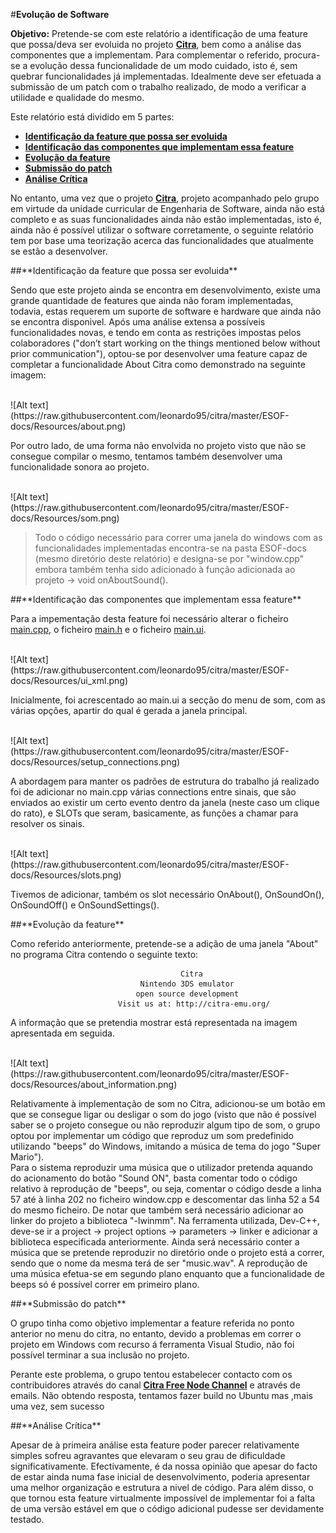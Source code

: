 ﻿#**Evolução de Software**

**Objetivo:** Pretende-se com este relatório a identificação de uma feature que possa/deva ser evoluida no projeto  **[Citra](http://citra-emu.org/)**, bem como a análise das componentes que a implementam. Para complementar o referido, procura-se a evolução dessa funcionalidade de um modo cuidado, isto é, sem quebrar funcionalidades já implementadas. Idealmente deve ser efetuada a submissão de um patch com o trabalho realizado, de modo a verificar a utilidade e qualidade do mesmo.

Este relatório está dividido em 5 partes:
- [**Identificação da feature que possa ser evoluida**](#parte1)
- [**Identificação das componentes que implementam essa feature**](#parte2)
- [**Evolução da feature**](#parte3)
- [**Submissão do patch**](#parte4)
- [**Análise Crítica**](#parte5)

No entanto, uma vez que o projeto **[Citra](http://citra-emu.org/)**, projeto acompanhado pelo grupo em virtude da unidade curricular de Engenharia de Software, ainda não está completo e as suas funcionalidades ainda não estão implementadas, isto é, ainda não é possível utilizar o software corretamente, o seguinte relatório tem por base uma teorização acerca das funcionalidades que atualmente se estão a desenvolver.

<a name="parte1"/>
##**Identificação da feature que possa ser evoluida**

Sendo que este projeto ainda se encontra em desenvolvimento, existe uma grande quantidade de features que ainda não foram implementadas, todavia, estas requerem um suporte de software e hardware que ainda não se encontra disponivel. Após uma análise extensa a possíveis funcionalidades novas, e tendo em conta as restrições impostas pelos colaboradores ("don’t start working on the things mentioned below without prior communication"), optou-se por desenvolver uma feature capaz de completar a funcionalidade About Citra como demonstrado na seguinte imagem:

<br>
![Alt text](https://raw.githubusercontent.com/leonardo95/citra/master/ESOF-docs/Resources/about.png)
<br>

Por outro lado, de uma forma não envolvida no projeto visto que não se consegue compilar o mesmo, tentamos também desenvolver uma funcionalidade sonora ao projeto. 

<br>
![Alt text](https://raw.githubusercontent.com/leonardo95/citra/master/ESOF-docs/Resources/som.png)
<br>

 > Todo o código necessário para correr uma janela do windows com as funcionalidades implementadas encontra-se na pasta ESOF-docs (mesmo diretório deste relatório) e designa-se por "window.cpp" embora também tenha sido adicionado à função adicionada ao projeto -> void onAboutSound().


<a name="parte2"/>
##**Identificação das componentes que implementam essa feature**

Para a impementação desta feature foi necessário alterar o ficheiro [main.cpp](https://github.com/leonardo95/citra/blob/master/src/citra_qt/main.cpp), o ficheiro [main.h](https://github.com/leonardo95/citra/blob/master/src/citra_qt/main.h) e o ficheiro [main.ui](https://github.com/leonardo95/citra/blob/master/src/citra_qt/main.ui).

<br>
![Alt text](https://raw.githubusercontent.com/leonardo95/citra/master/ESOF-docs/Resources/ui_xml.png)
<br>

Inicialmente, foi acrescentado ao main.ui a secção do menu de som, com as várias opções, apartir do qual é gerada a janela principal.

<br>
![Alt text](https://raw.githubusercontent.com/leonardo95/citra/master/ESOF-docs/Resources/setup_connections.png)
<br>

A abordagem para manter os padrões de estrutura do trabalho já realizado foi de adicionar no main.cpp várias connections entre sinais, que são enviados ao existir um certo evento dentro da janela (neste caso um clique do rato), e SLOTs que seram, basicamente, as funções a chamar para resolver os sinais.

<br>
![Alt text](https://raw.githubusercontent.com/leonardo95/citra/master/ESOF-docs/Resources/slots.png)
<br>

Tivemos de adicionar, também os slot necessário OnAbout(), OnSoundOn(), OnSoundOff() e OnSoundSettings().


<a name="parte3"/>
##**Evolução da feature**

Como referido anteriormente, pretende-se a adição de uma janela "About" no programa Citra contendo o seguinte texto:


										  Citra
							 	 Nintendo 3DS emulator
								open source development
							Visit us at: http://citra-emu.org/ 

A informação que se pretendia mostrar está representada na imagem apresentada em seguida.

<br>
![Alt text](https://raw.githubusercontent.com/leonardo95/citra/master/ESOF-docs/Resources/about_information.png)
<br>

Relativamente à implementação de som no Citra, adicionou-se um botão em que se consegue ligar ou desligar o som do jogo (visto que não é possível saber se o projeto consegue ou não reproduzir algum tipo de som, o grupo optou por implementar um código que reproduz um som predefinido utilizando "beeps" do Windows, imitando a música de tema do jogo "Super Mario"). 
<br>
Para o sistema reproduzir uma música que o utilizador pretenda aquando do acionamento do botão "Sound ON", basta comentar todo o código relativo à reprodução de "beeps", ou seja, comentar o código desde a linha 57 até à linha 202 no ficheiro window.cpp e descomentar das linha 52 a 54 do mesmo ficheiro. De notar que também será necessário adicionar ao linker do projeto a biblioteca "-lwinmm". Na ferramenta utilizada, Dev-C++, deve-se ir a project -> project options -> parameters -> linker e adicionar a biblioteca especificada anteriormente. Ainda será necessário conter a música que se pretende reproduzir no diretório onde o projeto está a correr, sendo que o nome da mesma terá de ser "music.wav". A reprodução de uma música efetua-se em segundo plano enquanto que a funcionalidade de beeps só é possível correr em primeiro plano.

<a name="parte4"/>
##**Submissão do patch**

O grupo tinha como objetivo implementar a feature referida no ponto anterior no menu do citra, no entanto, devido a problemas em correr o projeto em Windows com recurso á
ferramenta Visual Studio, não foi possível terminar a sua inclusão no projeto.

Perante este problema, o grupo tentou estabelecer contacto com os contribuidores através do canal **[Citra Free Node Channel](http://webchat.freenode.net/?channels=citra)** e através de emails.
Não obtendo resposta, tentamos fazer build no Ubuntu mas ,mais uma vez, sem sucesso 


<a name="parte5"/>
##**Análise Crítica**

Apesar de à primeira análise esta feature poder parecer relativamente simples sofreu agravantes que elevaram o seu grau de dificuldade significativamente. Efectivamente, é da nossa opinião que apesar do facto de estar ainda numa fase inicial de desenvolvimento, poderia apresentar uma melhor organização e estrutura a nivel de código. Para além disso, o que tornou esta feature virtualmente impossível de implementar foi a falta de uma versão estável em que o código adicional pudesse ser devidamente testado.